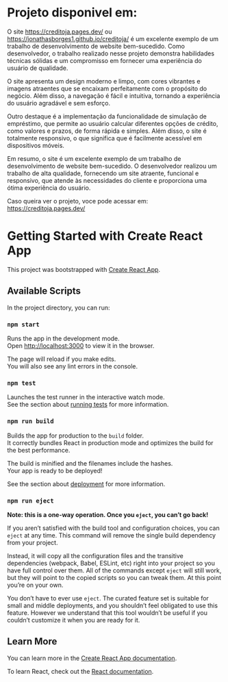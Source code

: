 # Projeto disponivel em: 

O site https://creditoja.pages.dev/ ou https://jonathasborges1.github.io/creditoja/ é um excelente exemplo de um trabalho de desenvolvimento de website bem-sucedido. Como desenvolvedor, o trabalho realizado nesse projeto demonstra habilidades técnicas sólidas e um compromisso em fornecer uma experiência do usuário de qualidade.

O site apresenta um design moderno e limpo, com cores vibrantes e imagens atraentes que se encaixam perfeitamente com o propósito do negócio. Além disso, a navegação é fácil e intuitiva, tornando a experiência do usuário agradável e sem esforço.

Outro destaque é a implementação da funcionalidade de simulação de empréstimo, que permite ao usuário calcular diferentes opções de crédito, como valores e prazos, de forma rápida e simples. Além disso, o site é totalmente responsivo, o que significa que é facilmente acessível em dispositivos móveis.

Em resumo, o site é um excelente exemplo de um trabalho de desenvolvimento de website bem-sucedido. O desenvolvedor realizou um trabalho de alta qualidade, fornecendo um site atraente, funcional e responsivo, que atende às necessidades do cliente e proporciona uma ótima experiência do usuário.

Caso queira ver o projeto, voce pode acessar em:  https://creditoja.pages.dev/

# Getting Started with Create React App

This project was bootstrapped with [Create React App](https://github.com/facebook/create-react-app).

## Available Scripts

In the project directory, you can run:

### `npm start`

Runs the app in the development mode.\
Open [http://localhost:3000](http://localhost:3000) to view it in the browser.

The page will reload if you make edits.\
You will also see any lint errors in the console.

### `npm test`

Launches the test runner in the interactive watch mode.\
See the section about [running tests](https://facebook.github.io/create-react-app/docs/running-tests) for more information.

### `npm run build`

Builds the app for production to the `build` folder.\
It correctly bundles React in production mode and optimizes the build for the best performance.

The build is minified and the filenames include the hashes.\
Your app is ready to be deployed!

See the section about [deployment](https://facebook.github.io/create-react-app/docs/deployment) for more information.

### `npm run eject`

**Note: this is a one-way operation. Once you `eject`, you can’t go back!**

If you aren’t satisfied with the build tool and configuration choices, you can `eject` at any time. This command will remove the single build dependency from your project.

Instead, it will copy all the configuration files and the transitive dependencies (webpack, Babel, ESLint, etc) right into your project so you have full control over them. All of the commands except `eject` will still work, but they will point to the copied scripts so you can tweak them. At this point you’re on your own.

You don’t have to ever use `eject`. The curated feature set is suitable for small and middle deployments, and you shouldn’t feel obligated to use this feature. However we understand that this tool wouldn’t be useful if you couldn’t customize it when you are ready for it.

## Learn More

You can learn more in the [Create React App documentation](https://facebook.github.io/create-react-app/docs/getting-started).

To learn React, check out the [React documentation](https://reactjs.org/).

